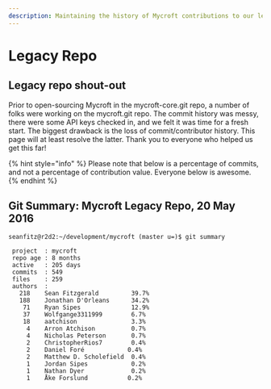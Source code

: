 ```yaml
---
description: Maintaining the history of Mycroft contributions to our legacy repo.
---
```


# Legacy Repo

## Legacy repo shout-out

Prior to open-sourcing Mycroft in the mycroft-core.git repo, a number of folks were working on the mycroft.git repo. The commit history was messy, there were some API keys checked in, and we felt it was time for a fresh start. The biggest drawback is the loss of commit/contributor history. This page will at least resolve the latter. Thank you to everyone who helped us get this far!

{% hint style="info" %}
Please note that below is a percentage of commits, and not a percentage of contribution value. Everyone below is awesome.
{% endhint %}

## Git Summary: Mycroft Legacy Repo, 20 May 2016

```text
seanfitz@r2d2:~/development/mycroft (master u=)$ git summary

 project  : mycroft
 repo age : 8 months
 active   : 205 days
 commits  : 549
 files    : 259
 authors  :
   218    Sean Fitzgerald         39.7%
   188    Jonathan D'Orleans      34.2%
    71    Ryan Sipes              12.9%
    37    Wolfgange3311999        6.7%
    18    aatchison               3.3%
     4    Arron Atchison          0.7%
     4    Nicholas Peterson       0.7%
     2    ChristopherRios7        0.4%
     2    Daniel Foré            0.4%
     2    Matthew D. Scholefield  0.4%
     1    Jordan Sipes            0.2%
     1    Nathan Dyer             0.2%
     1    Åke Forslund           0.2%
```
